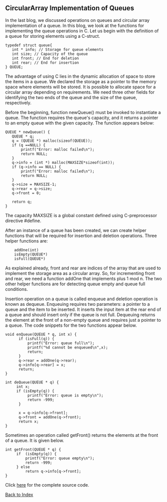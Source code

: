## CircularArray Implementation of Queues

In the last blog, we discussed operations on queues and circular array implementation of a queue. In this blog, we look at the 
functions for implementing the queue operations in C. Let us begin with the definition of a queue for storing elements using a 
C-struct. 
```
typedef struct queue{
   int * info; // Storage for queue elements
   int size; // Capacity of the queue
   int front; // End for deletion
   int rear; // End for insertion
} QUEUE;
```
The advantage of using C lies in the dynamic allocation of space to store the items in a queue. We declared the storage as a 
pointer to the memory space where elements will be stored. It is possible to allocate space for a circular array depending on 
requirements. We need three other fields for identifying the two ends of the queue and the size of the queue, respectively.  


Before the beginning, function newQueue() must be invoked to instantiate a queue. The function requires the queue's capacity, and it returns a pointer to an empty queue with the given capacity. The function appears below:

```
QUEUE * newQueue() {
   QUEUE * q;
   q = (QUEUE *) malloc(sizeof(QUEUE));
   if (q ==NULL) {
       printf("Error: malloc failed\n");
       return NULL;
   }
   q->info = (int *) malloc(MAXSIZE*sizeof(int));
   if (q->info == NULL) {
       printf("Error: malloc failed\n");
       return NULL;
   }
   q->size = MAXSIZE-1;
   q->rear = q->size;
   q->front = 0;

   return q;
}
```
The capacity MAXSIZE is a global constant defined using C-preprocessor directive #define.  

After an instance of a queue has been created, we can create helper functions that will be required for insertion and deletion 
operations. Three helper functions are:

``` 
    addOne(int)
    isEmpty(QUEUE*)
    isFull(QUEUE*) 
```
 
As explained already, front and rear are indices of the array that are used to implement the storage area as a circular array. 
So, for incrementing front and rear, we need a function addOne that implements plus 1 mod n. The two other helper functions are for detecting queue empty and queue full conditions.


Insertion operation on a queue is called enqueue and deletion operation is known as dequeue. Enqueuing requires two parameters: a pointer to a queue and the item to be inserted. It inserts the input item at the rear end of a queue and should insert only if the queue is not full. Dequeuing returns the element at the front of a non-empty queue and requires just a pointer to a queue. The code snippets for the two functions appear below.

``` 
void enQueue(QUEUE * q, int x) {
      if (isFull(q)) { 
          printf("Error: queue full\n");
          printf("%d cannot be enqueued\n",x);
          return;
      }
      q->rear = addOne(q->rear);
      q->info[q->rear] = x;
      return;
}

int deQueue(QUEUE * q) {
     int x;
     if (isEmpty(q)) {
          printf("Error: queue is empty\n");
          return -999;
      }

      x = q->info[q->front];
      q->front = addOne(q->front);
      return x; 
}
```
 
Sometimes an operation called getFront() returns the elements at the front of a queue. It is given below. 

```
int getFront(QUEUE * q) {
     if  (isEmpty(q)) { 
         printf("Error: queue empty\n");
         return -999;
     } else 
         return q->info[q->front];
}
```
Click [here](https://github.com/rkgIITBh/Data-Structures.io/CODES/circularQueueImplementation.md) for the complete source code.

[Back to Index](https://rkgiitbh.github.io/data-structures.github.io/)
